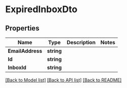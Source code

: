 # ExpiredInboxDto

## Properties

Name | Type | Description | Notes
------------ | ------------- | ------------- | -------------
**EmailAddress** | **string** |  | 
**Id** | **string** |  | 
**InboxId** | **string** |  | 

[[Back to Model list]](../README.md#documentation-for-models) [[Back to API list]](../README.md#documentation-for-api-endpoints) [[Back to README]](../README.md)


